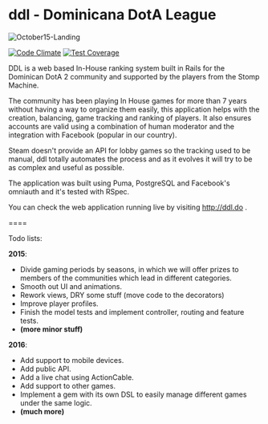 # ddl - Dominicana DotA League

![October15-Landing](http://s1.postimg.org/utxnyxojz/ddl_home.png)

[![Code Climate](https://codeclimate.com/github/truenito/ddl/badges/gpa.svg)](https://codeclimate.com/github/truenito/ddl) 
[![Test Coverage](https://codeclimate.com/github/truenito/ddl/badges/coverage.svg)](https://codeclimate.com/github/truenito/ddl/coverage)

DDL is a web based In-House ranking system built in Rails for the Dominican DotA 2 community and supported by the players from the Stomp Machine. 

The community has been playing In House games for more than 7 years without having a way to organize them easily, this application helps with the creation, balancing, game tracking and ranking of players. It also ensures accounts are valid using a combination of human moderator and the integration with Facebook (popular in our country). 

Steam doesn't provide an API for lobby games so the tracking used to be manual, ddl totally automates the process and as it evolves it will try to be as complex and useful as possible.

The application was built using Puma, PostgreSQL and Facebook's omniauth and it's tested with RSpec. 

You can check the web application running live by visiting http://ddl.do .

====

Todo lists:

**2015**:

- Divide gaming periods by seasons, in which we will offer prizes to members of the communities which lead in different categories.
- Smooth out UI and animations.
- Rework views, DRY some stuff (move code to the decorators)
- Improve player profiles.
- Finish the model tests and implement controller, routing and feature tests.
- **(more minor stuff)**

**2016**:
- Add support to mobile devices.
- Add public API.
- Add a live chat using ActionCable.
- Add support to other games.
- Implement a gem with its own DSL to easily manage different games under the same logic.
- **(much more)**
